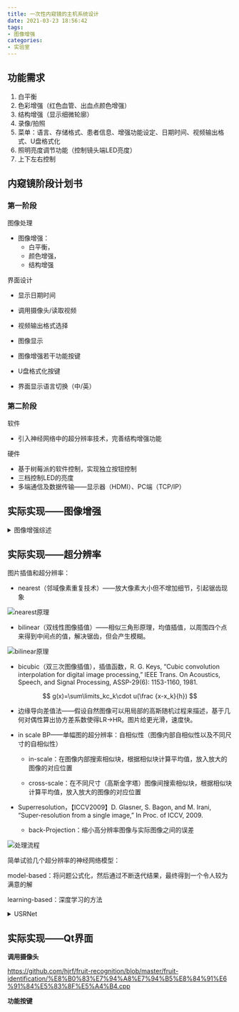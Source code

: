 ```yaml
---
title: 一次性内窥镜的主机系统设计
date: 2021-03-23 18:56:42
tags:
- 图像增强
categories:
- 实验室
---
```


## 功能需求

1. 白平衡
2. 色彩增强（红色血管、出血点颜色增强）
3. 结构增强（显示细微轮廓）
4. 录像/拍照
5. 菜单：语言、存储格式、患者信息、增强功能设定、日期时间、视频输出格式、U盘格式化
6. 照明亮度调节功能（控制镜头端LED亮度）
7. 上下左右控制

## 内窥镜阶段计划书

### 第一阶段

图像处理

- 图像增强：
  - 白平衡，
  - 颜色增强，
  - 结构增强

界面设计

- 显示日期时间

- 调用摄像头/读取视频
- 视频输出格式选择
- 图像显示
- 图像增强若干功能按键
- U盘格式化按键
- 界面显示语言切换（中/英）

### 第二阶段

软件

- 引入神经网络中的超分辨率技术，完善结构增强功能

硬件

- 基于树莓派的软件控制，实现独立按钮控制
- 三档控制LED的亮度
- 多端通信及数据传输——显示器（HDMI）、PC端（TCP/IP）

## 实际实现——图像增强

<details>
<summary>图像增强综述</summary>

代码实现：https://www.cnblogs.com/fydeblog/p/10734733.html

- Point Operations
  - Image Negative
  - Contrast Stretching
  - Compression of dynamic range
  - Grey level slicing
  - Image Subtraction
  - Image Averaging
  - Histogram
    - Histogram Equalization
    - adaptive histogram equalization
    - Contrast Limited Adaptive Hitogram Equalization（CLAHE）
- Mask Operations
  - Smoothing operations
  - Median Filtering
  - sharpening operations
  - Derivative operations
- Transform operations
  - Low pass filtering
  - High pass filtering
  - Band pass filtering
  - Homomorphic filtering
- Coloring Operations
  - False coloring
  - Full color processing
- Retinex
  - SSR
  - MSR
  - MSRCR
  - Experiment
- Dark Channel Prior

</details>

## 实际实现——超分辨率

图片插值和超分辨率：

- nearest（邻域像素重复技术）——放大像素大小但不增加细节，引起锯齿现象

![nearest原理](https://cdn.jsdelivr.net/gh/SunL1GHT/ImagePicGo@main/img/20210326185216.jpg)

- bilinear（双线性图像插值）——相似三角形原理，均值插值，以周围四个点来得到中间点的值，解决锯齿，但会产生模糊。

![bilinear原理](https://cdn.jsdelivr.net/gh/SunL1GHT/ImagePicGo@main/img/20210326185317.jpg)

- bicubic（双三次图像插值），插值函数，R. G. Keys, “Cubic convolution interpolation for digital image processing,” IEEE Trans. On Acoustics, Speech, and Signal Processing, ASSP-29(6): 1153-1160, 1981.

$$ g(x)=\sum\limits_kc_k\cdot u(\frac {x-x_k}{h}) $$

- 边缘导向差值法——假设自然图像可以用局部的高斯随机过程来描述，基于几何对偶性算出协方差系数使得LR→HR。图片给更光滑，速度快。


- in scale BP——单幅图的超分辨率：自相似性（图像内部自相似性以及不同尺寸的自相似性）

  - in-scale：在图像内部搜索相似块，根据相似块计算平均值，放入放大的图像的对应位置
  
  - cross-scale：在不同尺寸（高斯金字塔）图像间搜索相似块，根据相似块计算平均值，放入放大的图像的对应位置

- Superresolution，【ICCV2009】D. Glasner, S. Bagon, and M. Irani, “Super-resolution from a single image,” In Proc. of ICCV, 2009.  

  - back-Projection：缩小高分辨率图像与实际图像之间的误差

![处理流程](https://cdn.jsdelivr.net/gh/SunL1GHT/ImagePicGo@main/img/20210326184457.jpg)

简单试验几个超分辨率的神经网络模型：

model-based：将问题公式化，然后通过不断迭代结果，最终得到一个令人较为满意的解

learning-based：深度学习的方法

<details>
<summary>USRNet</summary>
「单图像超分」《Deep Unfolding Network for Image Super-Resolution》

no-blind已知LR图像，下采样方法，模糊核，噪声的情况下，求对应的HR图像。

</details>

## 实际实现——Qt界面

**调用摄像头**

https://github.com/hjrf/fruit-recognition/blob/master/fruit-identification/%E8%B0%83%E7%94%A8%E7%94%B5%E8%84%91%E6%91%84%E5%83%8F%E5%A4%B4.cpp

**功能按键**
